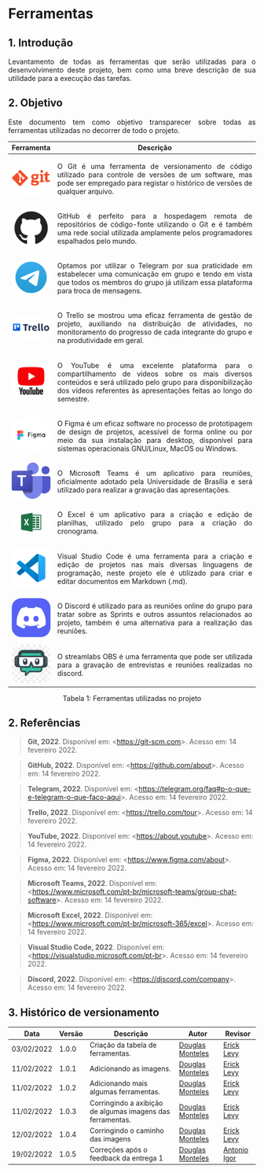 #  Ferramentas


## 1. Introdução


<p style="text-align: justify">
Levantamento de todas as ferramentas que serão utilizadas para o desenvolvimento deste projeto, bem como uma breve descrição de sua utilidade para a execução das tarefas.
</p>

## 2. Objetivo

<p style="text-align: justify">
Este documento tem como objetivo transparecer sobre todas as ferramentas utilizadas no decorrer de todo o projeto.
</p>




| Ferramenta | Descrição |
|-|-|
|<img style="width: 80px; border-radius: 40px" src="../../../assets/logos/git.png">| <p style="text-align: justify"> O Git é uma ferramenta de versionamento de código utilizado para controle de versões de um software, mas pode ser empregado para registar o histórico de versões de qualquer arquivo.</p>|
|<img style="width: 80px; border-radius: 40px" src="../../../assets/logos/github.jpg">| <p style="text-align: justify">GitHub é perfeito para a hospedagem remota de repositórios de código-fonte utilizando o Git e é também uma rede social utilizada amplamente pelos programadores espalhados pelo mundo. 
|<img style="width: 80px; border-radius: 40px" src="../../../assets/logos/telegram.png">| <p style="text-align: justify">Optamos por utilizar o Telegram por sua praticidade em estabelecer uma comunicação em grupo e tendo em vista que todos os membros do grupo já utilizam essa plataforma para troca de mensagens.</p>|
|<img style="width: 80px; border-radius: 40px" src="../../../assets/logos/trello.png">| <p style="text-align: justify">O Trello se mostrou uma eficaz ferramenta de gestão de projeto, auxiliando na distribuição de atividades, no monitoramento do progresso de cada integrante do grupo e na produtividade em geral.</p>|
|<img style="width: 80px; border-radius: 40px" src="../../../assets/logos/youtube.jpeg">| <p style="text-align: justify">O YouTube é uma excelente plataforma para o compartilhamento de vídeos sobre os mais diversos conteúdos e será utilizado pelo grupo para disponibilização dos vídeos referentes às apresentações feitas ao longo do semestre.</p>|
|<img style="width: 80px; border-radius: 40px" src="../../../assets/logos/figma.png">| <p style="text-align: justify">O Figma é um eficaz software no processo de prototipagem de design de projetos, acessível de forma online ou por meio da sua instalação para desktop, disponível para sistemas operacionais GNU/Linux, MacOS ou Windows.</p>|
|<img style="width: 80px; border-radius: 20px" src="../../../assets/logos/ms-teams.png">| <p style="text-align: justify">O Microsoft Teams é um aplicativo para reuniões, oficialmente adotado pela Universidade de Brasília e será utilizado para realizar a gravação das apresentações.</p>|
|<img style="width: 80px; border-radius: 20px" src="../../../assets/logos/excel.jpg">| <p style="text-align: justify">O Excel é um aplicativo para a criação e edição de planilhas, utilizado pelo grupo para a criação do cronograma.</p>|
|<img style="width: 80px; border-radius: 20px" src="../../../assets/logos/vscode.jpg">| <p style="text-align: justify">Visual Studio Code é uma ferramenta para a criação e edição de projetos nas mais diversas linguagens de programação, neste projeto ele é utilizado para criar e editar documentos em Markdown (.md).</p>|
|<img style="width: 80px; border-radius: 20px" src="../../../assets/logos/discord.png">| <p style="text-align: justify">O Discord é utilizado para as reuniões online do grupo para tratar sobre as Sprints e outros assuntos relacionados ao projeto, também é uma alternativa para a realização das reuniões.</p>|
|<img style="width: 80px; border-radius: 20px" src="../../../assets/logos/streamlabs.jpg">| <p style="text-align: justify">O streamlabs OBS é uma ferramenta que pode ser utilizada para a gravação de entrevistas e reuniões realizadas no discord.</p>|


<center>
  Tabela 1: Ferramentas utilizadas no projeto
</center>

## 2. Referências

> **Git, 2022**. Disponível em: <<https://git-scm.com>>. Acesso em: 14 fevereiro 2022.

> **GitHub, 2022**. Disponível em: <<https://github.com/about>>. Acesso em: 14 fevereiro 2022.

> **Telegram, 2022**. Disponível em: <<https://telegram.org/faq#p-o-que-e-telegram-o-que-faco-aqui>>. Acesso em: 14 fevereiro 2022.

> **Trello, 2022**. Disponível em: <<https://trello.com/tour>>. Acesso em: 14 fevereiro 2022.

> **YouTube, 2022**. Disponível em: <<https://about.youtube>>. Acesso em: 14 fevereiro 2022.

> **Figma, 2022**. Disponível em: <<https://www.figma.com/about>>. Acesso em: 14 fevereiro 2022.

> **Microsoft Teams, 2022**. Disponível em: <<https://www.microsoft.com/pt-br/microsoft-teams/group-chat-software>>. Acesso em: 14 fevereiro 2022.

> **Microsoft Excel, 2022**. Disponível em: <<https://www.microsoft.com/pt-br/microsoft-365/excel>>. Acesso em: 14 fevereiro 2022.

> **Visual Studio Code, 2022**. Disponível em: <<https://visualstudio.microsoft.com/pt-br>>. Acesso em: 14 fevereiro 2022.

> **Discord, 2022**. Disponível em: <<https://discord.com/company>>. Acesso em: 14 fevereiro 2022.

## 3. Histórico de versionamento

|Data|Versão|Descrição|Autor|Revisor
|-|-|-|-|-|
|03/02/2022|1.0.0|Criação da tabela de ferramentas.| [Douglas Monteles](https://github.com/DouglasMonteles) | [Erick Levy](https://github.com/ErickLevy) |
|11/02/2022|1.0.1|Adicionando as imagens.| [Douglas Monteles](https://github.com/DouglasMonteles) | [Erick Levy](https://github.com/ErickLevy) |
|11/02/2022|1.0.2|Adicionando mais algumas ferramentas.|[Douglas Monteles](https://github.com/DouglasMonteles)| [Erick Levy](https://github.com/ErickLevy) |
|11/02/2022|1.0.3|Corringindo a axibição de algumas imagens das ferramentas.| [Douglas Monteles](https://github.com/DouglasMonteles) | [Erick Levy](https://github.com/ErickLevy) |
|12/02/2022|1.0.4|Corringindo o caminho das imagens| [Douglas Monteles](https://github.com/DouglasMonteles) | [Erick Levy](https://github.com/ErickLevy) |
|19/02/2022|1.0.5|Correções após o feedback da entrega 1| [Douglas Monteles](https://github.com/DouglasMonteles) | [Antonio Igor](https://github.com/AntonioIgorCarvalho) |
